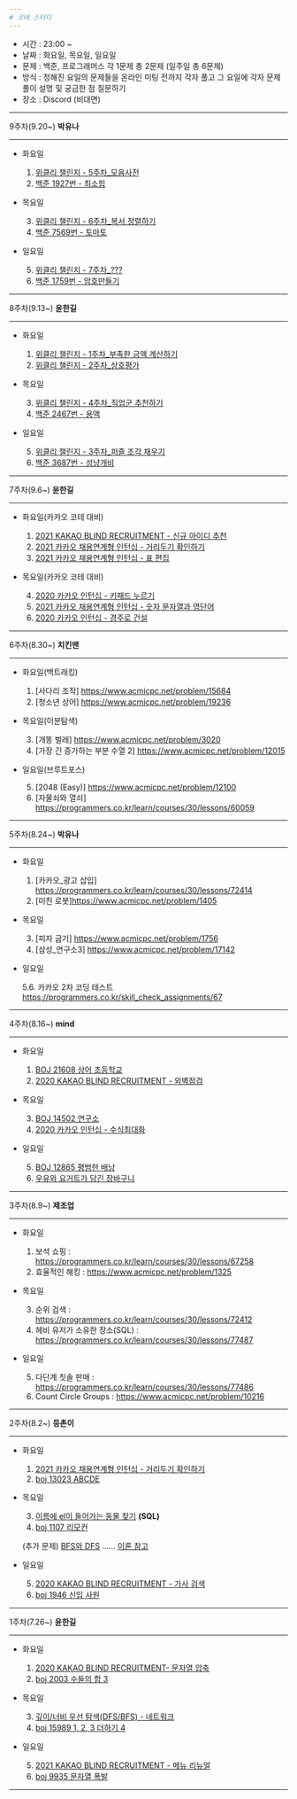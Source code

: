 ```yaml
---
# 코테 스터디
---
```


- 시간 : 23:00 ~
- 날짜 : 화요일, 목요일, 일요일
- 문제 : 백준, 프로그래머스 각 1문제 총 2문제 (일주일 총 6문제)
- 방식 : 정해진 요일의 문제들을 온라인 미팅 전까지 각자 풀고 그 요일에 각자 문제풀이 설명 및 궁금한 점 질문하기
- 장소 : Discord (비대면)

---

9주차(9.20~) **박유나**

---

- 화요일

  1. [위클리 챌린지 - 5주차_모음사전](https://programmers.co.kr/learn/courses/30/lessons/84512)
  2. [백준 1927번 - 최소힙](https://www.acmicpc.net/problem/1927)

- 목요일
  
  3. [위클리 챌린지 - 6주차_복서 정렬하기](https://programmers.co.kr/learn/courses/30/lessons/85002)
  4. [백준 7569번 - 토마토](https://www.acmicpc.net/problem/7569)

- 일요일

  5. [위클리 챌린지 - 7주차_???](https://programmers.co.kr/learn/courses/30/lessons/86048)
  6. [백준 1759번 - 암호만들기](https://www.acmicpc.net/problem/1759)

---

8주차(9.13~) **윤한길**

---

- 화요일

  1. [위클리 챌린지 - 1주차_부족한 금액 계산하기](https://programmers.co.kr/learn/courses/30/lessons/82612)
  2. [위클리 챌린지 - 2주차_상호평가](https://programmers.co.kr/learn/courses/30/lessons/83201)

- 목요일
  
  3. [위클리 챌린지 - 4주차_직업군 추천하기](https://programmers.co.kr/learn/courses/30/lessons/84325)
  4. [백준 2467번 - 용액](https://www.acmicpc.net/problem/2467)

- 일요일

  5. [위클리 챌린지 - 3주차_퍼즐 조각 채우기](https://programmers.co.kr/learn/courses/30/lessons/84021)
  6. [백준 3687번 - 성냥개비](https://www.acmicpc.net/problem/3687)

---

7주차(9.6~) **윤한길**

---

- 화요일(카카오 코테 대비)

  1. [2021 KAKAO BLIND RECRUITMENT - 신규 아이디 추천](https://programmers.co.kr/learn/courses/30/lessons/72410)
  2. [2021 카카오 채용연계형 인턴십 - 거리두기 확인하기](https://programmers.co.kr/learn/courses/30/lessons/81302)
  3. [2021 카카오 채용연계형 인턴십 - 표 편집](https://programmers.co.kr/learn/courses/30/lessons/81303)

- 목요일(카카오 코테 대비)
  
  4. [2020 카카오 인턴십 - 키패드 누르기](https://programmers.co.kr/learn/courses/30/lessons/67256)
  5. [2021 카카오 채용연계형 인턴십 - 숫자 문자열과 영단어](https://programmers.co.kr/learn/courses/30/lessons/81301)
  6. [2020 카카오 인턴십 - 경주로 건설](https://programmers.co.kr/learn/courses/30/lessons/67259)

---

6주차(8.30~) **치킨맨**

---

- 화요일(백트래킹)

  1. [사다리 조작] https://www.acmicpc.net/problem/15684
  2. [청소년 상어] https://www.acmicpc.net/problem/19236

- 목요일(이분탐색)

  3. [개똥 벌레] https://www.acmicpc.net/problem/3020
  4. [가장 긴 증가하는 부분 수열 2] https://www.acmicpc.net/problem/12015

- 일요일(브루트포스)

  5. [2048 (Easy)] https://www.acmicpc.net/problem/12100
  6. [자물쇠와 열쇠] https://programmers.co.kr/learn/courses/30/lessons/60059

---

5주차(8.24~) **박유나**

---

- 화요일

  1. [카카오_광고 삽입] https://programmers.co.kr/learn/courses/30/lessons/72414
  2. [미친 로봇]https://www.acmicpc.net/problem/1405

- 목요일

  3. [피자 굽기] https://www.acmicpc.net/problem/1756
  4. [삼성_연구소3] https://www.acmicpc.net/problem/17142

- 일요일

  5.6. 카카오 2차 코딩 테스트 https://programmers.co.kr/skill_check_assignments/67

---

4주차(8.16~) **mind**

---

- 화요일

  1. [BOJ 21608 상어 초등학교](https://www.acmicpc.net/problem/21608)
  2. [2020 KAKAO BLIND RECRUITMENT - 외벽점검](https://programmers.co.kr/learn/courses/30/lessons/60062)

- 목요일

  3. [BOJ 14502 연구소](https://www.acmicpc.net/problem/14502)
  4. [2020 카카오 인턴십 - 수식최대화](https://programmers.co.kr/learn/courses/30/lessons/67257)

- 일요일

  5. [BOJ 12865 평범한 배낭](https://www.acmicpc.net/problem/12865)
  6. [우유와 요거트가 담긴 장바구니](https://programmers.co.kr/learn/courses/30/lessons/62284)

---

3주차(8.9~) **제조업**

---

- 화요일

  1. 보석 쇼핑 : https://programmers.co.kr/learn/courses/30/lessons/67258
  2. 효율적인 해킹 : https://www.acmicpc.net/problem/1325

- 목요일

  3. 순위 검색 : https://programmers.co.kr/learn/courses/30/lessons/72412
  4. 헤비 유저가 소유한 장소(SQL) : https://programmers.co.kr/learn/courses/30/lessons/77487

- 일요일

  5. 다단계 칫솔 판매 : https://programmers.co.kr/learn/courses/30/lessons/77486
  6. Count Circle Groups : https://www.acmicpc.net/problem/10216

---

2주차(8.2~) **등촌이**

---

- 화요일

  1. [2021 카카오 채용연계형 인턴십 - 거리두기 확인하기](https://programmers.co.kr/learn/courses/30/lessons/81302)
  2. [boj 13023 ABCDE](https://www.acmicpc.net/problem/13023)

- 목요일

  3. [이름에 el이 들어가는 동물 찾기](https://programmers.co.kr/learn/courses/30/lessons/59047) **(SQL)**
  4. [boj 1107 리모컨](https://www.acmicpc.net/problem/1107)

  (추가 문제) [BFS와 DFS](https://www.acmicpc.net/problem/1260) ...... [이론 참고](https://devuna.tistory.com/32)

- 일요일

  5. [2020 KAKAO BLIND RECRUITMENT - 가사 검색](https://programmers.co.kr/learn/courses/30/lessons/60060)
  6. [boj 1946 신입 사원](https://www.acmicpc.net/problem/1946)

---

1주차(7.26~) **윤한길**

---

- 화요일

  1.  [2020 KAKAO BLIND RECRUITMENT- 문자열 압축](https://programmers.co.kr/learn/courses/30/lessons/60057)
  2.  [boj 2003 수들의 합 3](https://www.acmicpc.net/problem/2003)

- 목요일

  3.  [깊이/너비 우선 탐색(DFS/BFS) - 네트워크](https://programmers.co.kr/learn/courses/30/lessons/43162)
  4.  [boj 15989 1, 2, 3 더하기 4](https://www.acmicpc.net/problem/15989)

- 일요일

  5.  [2021 KAKAO BLIND RECRUITMENT - 메뉴 리뉴얼](https://programmers.co.kr/learn/courses/30/lessons/72411)
  6.  [boj 9935 문자열 폭발](https://www.acmicpc.net/problem/9935)

---


